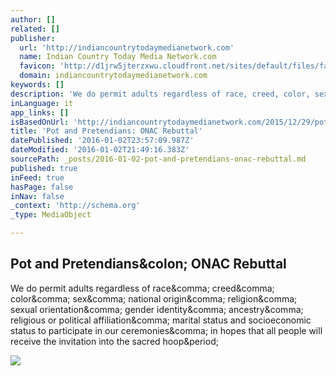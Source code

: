 ```yaml
---
author: []
related: []
publisher:
  url: 'http://indiancountrytodaymedianetwork.com'
  name: Indian Country Today Media Network.com
  favicon: 'http://d1jrw5jterzxwu.cloudfront.net/sites/default/files/favicon.ico'
  domain: indiancountrytodaymedianetwork.com
keywords: []
description: 'We do permit adults regardless of race, creed, color, sex, national origin, religion, sexual orientation, gender identity, ancestry, religious or political affiliation, marital status and socioeconomic status to participate in our ceremonies, in hopes that all people will receive the invitation into the sacred hoop.'
inLanguage: it
app_links: []
isBasedOnUrl: 'http://indiancountrytodaymedianetwork.com/2015/12/29/pot-and-pretendians-onac-rebuttal'
title: 'Pot and Pretendians: ONAC Rebuttal'
datePublished: '2016-01-02T23:57:09.987Z'
dateModified: '2016-01-02T21:49:16.383Z'
sourcePath: _posts/2016-01-02-pot-and-pretendians-onac-rebuttal.md
published: true
inFeed: true
hasPage: false
inNav: false
_context: 'http://schema.org'
_type: MediaObject

---
```

<article style=""><h1>Pot and Pretendians&amp;colon; ONAC Rebuttal</h1><p>We do permit adults regardless of race&amp;comma; creed&amp;comma; color&amp;comma; sex&amp;comma; national origin&amp;comma; religion&amp;comma; sexual orientation&amp;comma; gender identity&amp;comma; ancestry&amp;comma; religious or political affiliation&amp;comma; marital status and socioeconomic status to participate in our ceremonies&amp;comma; in hopes that all people will receive the invitation into the sacred hoop&amp;period;</p><img src="http://d1jrw5jterzxwu.cloudfront.net/sites/default/files/styles/author_thumbnail_medium/public/author/ictmn_logo.jpg?itok=68fgEJgz" /></article>